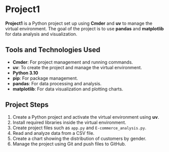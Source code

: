 # Project1

**Project1** is a Python project set up using **Cmder** and **uv** to manage the virtual environment. The goal of the project is to use **pandas** and **matplotlib** for data analysis and visualization.  

## Tools and Technologies Used

- **Cmder**: For project management and running commands.  
- **uv**: To create the project and manage the virtual environment.  
- **Python 3.10**  
- **pip**: For package management.  
- **pandas**: For data processing and analysis.  
- **matplotlib**: For data visualization and plotting charts.  

## Project Steps

1. Create a Python project and activate the virtual environment using **uv**.  
2. Install required libraries inside the virtual environment.  
3. Create project files such as `app.py` and `E-commerce_analysis.py`.  
4. Read and analyze data from a CSV file.  
5. Create a chart showing the distribution of customers by gender.  
6. Manage the project using Git and push files to GitHub.  
